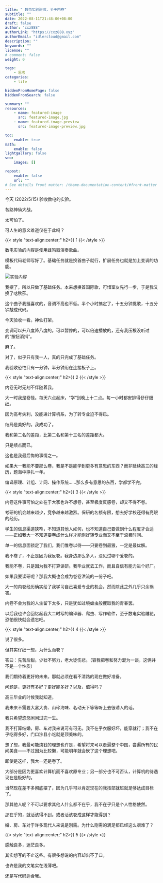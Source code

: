 ```yaml
---
title: " 数电实验验收，关于内卷"
subtitle: ""
date: 2022-08-11T21:48:06+08:00
draft: false
author: "cxz888"
authorLink: "https://cxz888.xyz"
authorEmail: "idlercloud@gmail.com"
description: ""
keywords: ""
license: ""
# comment: false
weight: 0

tags:
    - 思考
categories:
    - life

hiddenFromHomePage: false
hiddenFromSearch: false

summary: ""
resources:
    - name: featured-image
      src: featured-image.jpg
    - name: featured-image-preview
      src: featured-image-preview.jpg

toc:
    enable: true
math:
    enable: false
lightgallery: false
seo:
    images: []

repost:
    enable: false
    url: ""
# See details front matter: /theme-documentation-content/#front-matter
---
```


今天 (2022/5/15) 验收数电的实验。

各路神仙大战。

太可怕了。

<!--more-->

可人生的意义难道仅在于此吗？

{{< style "text-align:center;" h2>}}
1
{{< /style >}}

数电实验的内容是使用蜂鸣器演奏歌曲。

模板代码老师写好了。基础任务就是换首曲子就行，扩展任务也就是加上变调的功能。

![实验内容](/images/thought_about_involution_1.png)

我摆了，所以只做了基础任务。本来想换首国际歌，可惜室友先行一步，于是我又换了喀秋莎。

这个曲子我挺喜欢的，音调不高也不低。半个小时搞定了，十五分钟挑歌，十五分钟敲成代码。

今天验收一看。神仙打架。

变调可以升八度降八度的，可以暂停的，可以倍速播放的，还有我压根没听过的“按钮消抖”。

麻了。

对了，似乎只有我一人，真的只完成了基础任务。

我验收恐怕只有一分钟，半分钟用在连接板子上。

{{< style "text-align:center;" h2>}}
2
{{< /style >}}

内卷无时无刻不伴随着我。

大一时我是卷怪。每天六点起床，“学”到晚上十二点。每一小时都安排得仔仔细细。

因为高考失利，没能进计算机系，为了转专业迫不得已。

结局是美好的。我成功了。

我和第二名的差距，比第二名和第十三名的差距都大。

只是绩点而已。

这也是我最后悔的事情之一。

如果大一我能不要那么卷，我是不是能学到更多有意思的东西？而非延续高三的经历，题海中挣扎一年。

编译原理、计组、计网、操作系统……那么多有意思的东西，学都学不完。

{{< style "text-align:center;" h2>}}
3
{{< /style >}}

内卷这件事可怕之处在于大家也许不想卷，甚至极度反感卷，却又不得不卷。

考研的机会越来越少，竞争越来越激烈。保研的名额有限，想去好学校还得有亮眼的经历。

学生的信息渠道狭窄，不知道其他人如何，也不知道自己要做到什么程度才合适——正如我大一不知道要卷成什么样才能刚好转专业而又不至于浪费时间。

单一的信息面锁定了我们，我们惟卷以待——只要卷到最狠，一定是最优解。

我不卷了，不止是因为我反卷。我身边那么多人，没见过哪个爱卷的。

我能不卷，只是因为我不打算读研。我毕业就去工作，而且自信有能力进个好厂。

如果我要读研呢？那我大概也会成为卷卷洪流的一份子吧。

大一的内卷经历确实给了我学习自己喜爱专业的机会，然而除此之外几乎只余祸害。

内卷不会为我的人生留下太多，只是犹如过境蝗虫般攫取我的青春罢。

以后我也许会回忆起我大二时写的编译器、爬虫、写作软件，至于数电实验雕花，恐怕很快就会遗忘吧。

{{< style "text-align:center;" h2>}}
4
{{< /style >}}

说了很多。

但其实仔细一想，为什么而卷？

答曰：先苦后甜。少壮不努力，老大徒伤悲。（容我把卷和努力混为一谈，这俩并不是一个性质）

我们期待着更好的未来。那就必须在看不清路的现在做好准备。

问题是，更好有多好？更好能多好？以及，值得吗？

高三毕业的时候我就知道。

我未来不需要大富大贵、山珍海味、名动天下等等听上去很诱人的话。

我只希望悠悠闲闲过完一生。

我不打算结婚，房、车对我来说可有可无。我不在乎衣服好坏，能穿就行；我不在乎吃得多好，门口沙县小吃就是顶美味的。

想了想，我最可能烧钱的理想也许是，希望将来可以走遍整个中国，尝遍所有的民间美食——不过因为比较懒，可能明年就会砍了这个理想吧。

即使是这样，我大一还是卷了。

大部分是因为更喜欢计算机而不喜欢原专业；另一部分也不可否认，计算机的待遇现在是极好的。

当然现在差不多彻底摆了，因为几乎可以肯定现在的我按部就班就足够达成目标了。

那其他人呢？不可以要求其他人什么都不在乎，我不在乎只是个人性格使然。

那在乎的，就活该得不到，或者活该卷成这样才能得到？

婚、房、车对于许多现代人来说是刚需。为什么刚需的满足都已经这么艰难了？

{{< style "text-align:center;" h2>}}
5
{{< /style >}}

感触良多，迷茫良多。

其实想写的不止这些。有很多想说的内容却出不了口。

也许是我的文笔实在浅薄吧。

还是写代码适合我。
